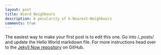 ```yaml
---
layout: post
title: Wierd Neighbours
description: A pecularity of k-Nearest-Neighbours
comments: true
---
```



The easiest way to make your first post is to edit this one. Go into /_posts/ and update the Hello World markdown file. For more instructions head over to the [Jekyll Now repository](https://github.com/barryclark/jekyll-now) on GitHub.
